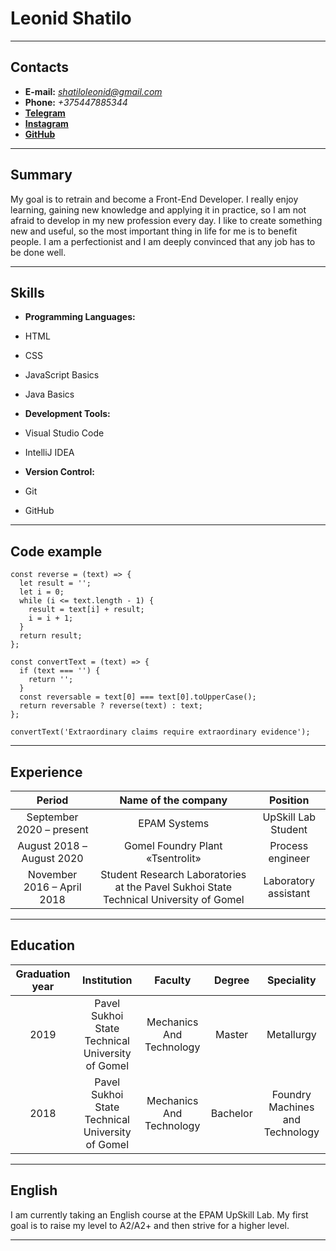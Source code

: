 # Leonid Shatilo

---

## Contacts

* **E-mail:** *shatiloleonid@gmail.com*
* **Phone:** *+375447885344*
* **[Telegram](https://t.me/lyambda)**
* **[Instagram](https://www.instagram.com/sh.lnd)**
* **[GitHub](https://github.com/LeonidShatilo)**

---

## Summary

My goal is to retrain and become a Front-End Developer. I really enjoy learning, gaining new knowledge and applying it in practice, so I am not afraid to develop in my new profession every day. I like to create something new and useful, so the most important thing in life for me is to benefit people. I am a perfectionist and I am deeply convinced that any job has to be done well.

---

## Skills

* **Programming Languages:**
 * HTML
 * CSS
 * JavaScript Basics
 * Java Basics

* **Development Tools:** 
 * Visual Studio Code 
 * IntelliJ IDEA

* **Version Control:** 
 * Git
 * GitHub

---

## Code example

```
const reverse = (text) => {
  let result = '';
  let i = 0;
  while (i <= text.length - 1) {
    result = text[i] + result;
    i = i + 1;
  }
  return result;
};

const convertText = (text) => {
  if (text === '') {
    return '';
  }
  const reversable = text[0] === text[0].toUpperCase();
  return reversable ? reverse(text) : text;
};

convertText('Extraordinary claims require extraordinary evidence');
```

---

## Experience

|           Period           |                                  Name of the company                                  |       Position       |
|:--------------------------:|:-------------------------------------------------------------------------------------:|:--------------------:|
|  September 2020 – present  |                                      EPAM Systems                                     |  UpSkill Lab Student |
|  August 2018 – August 2020 |                            Gomel Foundry Plant «Tsentrolit»                           |   Process engineer   |
| November 2016 – April 2018 | Student Research Laboratories at the Pavel Sukhoi State Technical University of Gomel | Laboratory assistant |

---

## Education

| Graduation year |                    Institution                   |          Faculty         |  Degree  |            Speciality           |
|:---------------:|:------------------------------------------------:|:------------------------:|:--------:|:-------------------------------:|
|       2019      | Pavel Sukhoi State Technical University of Gomel | Mechanics And Technology |  Master  |            Metallurgy           |
|       2018      | Pavel Sukhoi State Technical University of Gomel | Mechanics And Technology | Bachelor | Foundry Machines and Technology |

---

## English

I am currently taking an English course at the EPAM UpSkill Lab. My first goal is to raise my level to A2/A2+ and then strive for a higher level. 

---

